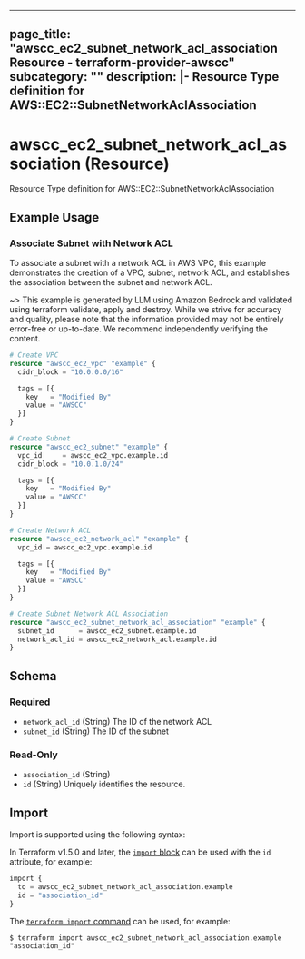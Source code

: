 
---
page_title: "awscc_ec2_subnet_network_acl_association Resource - terraform-provider-awscc"
subcategory: ""
description: |-
  Resource Type definition for AWS::EC2::SubnetNetworkAclAssociation
---

# awscc_ec2_subnet_network_acl_association (Resource)

Resource Type definition for AWS::EC2::SubnetNetworkAclAssociation

## Example Usage

### Associate Subnet with Network ACL

To associate a subnet with a network ACL in AWS VPC, this example demonstrates the creation of a VPC, subnet, network ACL, and establishes the association between the subnet and network ACL.

~> This example is generated by LLM using Amazon Bedrock and validated using terraform validate, apply and destroy. While we strive for accuracy and quality, please note that the information provided may not be entirely error-free or up-to-date. We recommend independently verifying the content.

```terraform
# Create VPC
resource "awscc_ec2_vpc" "example" {
  cidr_block = "10.0.0.0/16"

  tags = [{
    key   = "Modified By"
    value = "AWSCC"
  }]
}

# Create Subnet
resource "awscc_ec2_subnet" "example" {
  vpc_id     = awscc_ec2_vpc.example.id
  cidr_block = "10.0.1.0/24"

  tags = [{
    key   = "Modified By"
    value = "AWSCC"
  }]
}

# Create Network ACL
resource "awscc_ec2_network_acl" "example" {
  vpc_id = awscc_ec2_vpc.example.id

  tags = [{
    key   = "Modified By"
    value = "AWSCC"
  }]
}

# Create Subnet Network ACL Association
resource "awscc_ec2_subnet_network_acl_association" "example" {
  subnet_id      = awscc_ec2_subnet.example.id
  network_acl_id = awscc_ec2_network_acl.example.id
}
```

<!-- schema generated by tfplugindocs -->
## Schema

### Required

- `network_acl_id` (String) The ID of the network ACL
- `subnet_id` (String) The ID of the subnet

### Read-Only

- `association_id` (String)
- `id` (String) Uniquely identifies the resource.

## Import

Import is supported using the following syntax:

In Terraform v1.5.0 and later, the [`import` block](https://developer.hashicorp.com/terraform/language/import) can be used with the `id` attribute, for example:

```terraform
import {
  to = awscc_ec2_subnet_network_acl_association.example
  id = "association_id"
}
```

The [`terraform import` command](https://developer.hashicorp.com/terraform/cli/commands/import) can be used, for example:

```shell
$ terraform import awscc_ec2_subnet_network_acl_association.example "association_id"
```
